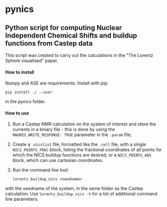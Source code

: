 # pynics
## Python script for computing Nuclear Independent Chemical Shifts and buildup functions from Castep data

This script was created to carry out the calculations in the "The Lorentz Sphere visualised" paper. 

#### How to install

Numpy and ASE are requirements. Install with pip:

    pip install ./ --user

in the pynics folder.

#### How to use

1. Run a Castep NMR calculation on the system of interest and store the currents in a binary file - this is done by using the 
`MAGRES_WRITE_RESPONSE: TRUE` parameter in the `.param` file;
2. Create a `.nicslist` file, formatted like the `.cell` file, with a single `NICS_POINTS_FRAC` block, listing the
fractional coordinates of all points for which the NICS buildup functions are desired, or a `NICS_POINTS_ABS` block, which can use cartesian coordinates.
3. Run the command line tool:

    `lorentz_buildup_nics <seedname>`
    
with the seedname of the system, in the same folder as the Castep calculation.
Use `lorentz_buildup_nics -h` for a list of additional command line parameters.

